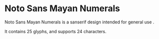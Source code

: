 
# Noto Sans Mayan Numerals

Noto Sans Mayan Numerals is a sanserif design intended for general use .

It contains 25 glyphs, and supports 24 characters.

